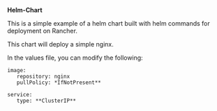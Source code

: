 **Helm-Chart**

This is a simple example of a helm chart built with helm commands for deployment on Rancher.

This chart will deploy a simple nginx.

In the values file, you can modify the following:

    image:
       repository: nginx
       pullPolicy: *IfNotPresent**
    
    service:
       type: **ClusterIP**
